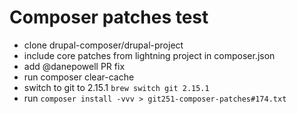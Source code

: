 # Composer patches test

- clone drupal-composer/drupal-project
- include core patches from lightning project in composer.json
- add @danepowell PR fix  
- run composer clear-cache
- switch to git to 2.15.1 `brew switch git 2.15.1`
- run `composer install -vvv > git251-composer-patches#174.txt`